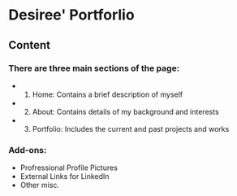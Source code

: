 # Desiree' Portforlio

## Content

### There are three main sections of the page:

- 1. Home: Contains a brief description of myself
- 2. About: Contains details of my background and interests
- 3. Portfolio: Includes the current and past projects and works

### Add-ons:

- Profressional Profile Pictures
- External Links for LinkedIn
- Other misc.
